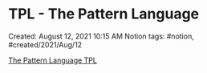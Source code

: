 ---
---

# TPL - The Pattern Language

Created: August 12, 2021 10:15 AM
Notion tags: #notion, #created/2021/Aug/12

[The Pattern Language TPL](https://docs.bmc.com/docs/discovery/113/the-pattern-language-tpl-788110508.html)